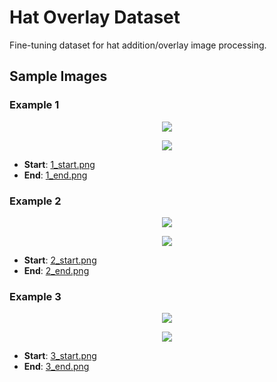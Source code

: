 # Hat Overlay Dataset

Fine-tuning dataset for hat addition/overlay image processing.

## Sample Images

### Example 1
<p align="center">
  <img src="1_start.png">
</p>
<p align="center">
  <img src="1_end.png">
</p>

- **Start**: [1_start.png](./1_start.png)
- **End**: [1_end.png](./1_end.png)

### Example 2
<p align="center">
  <img src="2_start.png">
</p>
<p align="center">
  <img src="2_end.png">
</p>

- **Start**: [2_start.png](./2_start.png)
- **End**: [2_end.png](./2_end.png)

### Example 3
<p align="center">
  <img src="3_start.png">
</p>
<p align="center">
  <img src="3_end.png">
</p>

- **Start**: [3_start.png](./3_start.png)
- **End**: [3_end.png](./3_end.png)